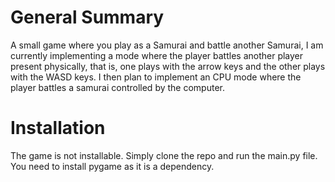 # General Summary

A small game where you play as a Samurai and battle another Samurai, I am currently implementing a mode where the player battles another player present
physically, that is, one plays with the arrow keys and the other plays with the WASD keys. I then plan to implement an CPU mode where the player battles
a samurai controlled by the computer.

# Installation

The game is not installable. Simply clone the repo and run the main.py file. You need to install pygame as it is a dependency.
